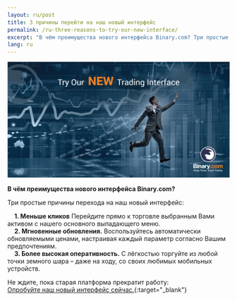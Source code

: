 ```yaml
---
layout: ru/post
title: 3 причины перейти на наш новый интерфейс 
permalink: /ru-three-reasons-to-try-our-new-interface/
excerpt: "В чём преимущества нового интерфейса Binary.com? Три простые причины перехода на наш новый ..."
lang: ru 
---
```




<a href="https://www.binary.com/trading?l=RU&utm_source=social&utm_medium=blog&utm_content=text&utm_campaign=whatsnew" target="_blank"><img src="/images/FB-ads5.jpg" alt=""></a>


**В чём преимущества нового интерфейса Binary.com?**

Три простые причины перехода на наш новый интерфейс: 

&nbsp;&nbsp;&nbsp;&nbsp;**1. Меньше кликов** Перейдите прямо к торговле выбранным Вами активом с нашего основного выпадающего меню. 
<br>
&nbsp;&nbsp;&nbsp;&nbsp;**2. Мгновенные обновления.** Воспользуйтесь автоматически обновляемыми ценами, настраивая каждый параметр согласно Вашим предпочтениям. 
<br>
&nbsp;&nbsp;&nbsp;&nbsp;**3. Более высокая оперативность.** С лёгкостью торгуйте из любой точки земного шара – даже на ходу, со своих любимых мобильных устройств.
<br>

Не ждите, пока старая платформа прекратит работу: <br>
[Опробуйте наш новый интерфейс сейчас.](https://www.binary.com/trading?l=RU&utm_source=social&utm_medium=blog&utm_content=text&utm_campaign=whatsnew){:target="_blank"}